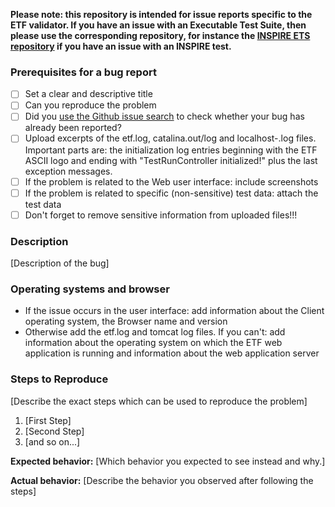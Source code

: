 **Please note: this repository is intended for issue reports specific to the ETF validator.
If you have an issue with an Executable Test Suite, then please use the corresponding repository,
for instance the [INSPIRE ETS repository](https://github.com/inspire-eu-validation/ets-repository) if you have an issue with an INSPIRE test.**

### Prerequisites for a bug report

* [ ] Set a clear and descriptive title
* [ ] Can you reproduce the problem
* [ ] Did you [use the Github issue search](https://github.com/issues?utf8=✓&q=is%3Aissue+user%3Ainteractive-instruments) to check whether your bug has already been reported?
* [ ] Upload excerpts of the etf.log, catalina.out/log and localhost-<date>.log files. Important parts are:
the initialization log entries beginning with the ETF ASCII logo and ending with "TestRunController initialized!" plus the last exception messages.
* [ ] If the problem is related to the Web user interface: include screenshots
* [ ] If the problem is related to specific (non-sensitive) test data: attach the test data
* [ ] Don't forget to remove sensitive information from uploaded files!!!

### Description

[Description of the bug]

### Operating systems and browser

- If the issue occurs in the user interface: add information about the Client operating system, the Browser name and version
- Otherwise add the etf.log and tomcat log files. If you can't: add information about the operating system on which the ETF web application is running and information about the web application server

### Steps to Reproduce

[Describe the exact steps which can be used to reproduce the problem]

1. [First Step]
2. [Second Step]
3. [and so on...]

**Expected behavior:** [Which behavior you expected to see instead and why.]

**Actual behavior:** [Describe the behavior you observed after following the steps]

